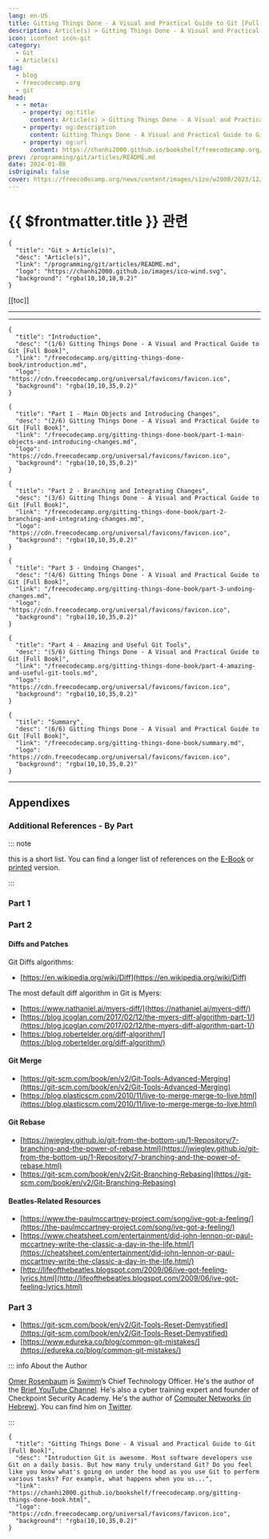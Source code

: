 ```yaml
---
lang: en-US
title: Gitting Things Done - A Visual and Practical Guide to Git [Full Book]
description: Article(s) > Gitting Things Done - A Visual and Practical Guide to Git [Full Book]
icon: iconfont icon-git
category: 
  - Git
  - Article(s)
tag: 
  - blog
  - freecodecamp.org
  - git
head:
  - - meta:
    - property: og:title
      content: Article(s) > Gitting Things Done - A Visual and Practical Guide to Git [Full Book]
    - property: og:description
      content: Gitting Things Done - A Visual and Practical Guide to Git [Full Book]
    - property: og:url
      content: https://chanhi2000.github.io/bookshelf/freecodecamp.org/gitting-things-done-book/
prev: /programming/git/articles/README.md
date: 2024-01-08
isOriginal: false
cover: https://freecodecamp.org/news/content/images/size/w2000/2023/12/Gitting-Things-Done-Cover-with-Photo.png
---
```


# {{ $frontmatter.title }} 관련

```component VPCard
{
  "title": "Git > Article(s)",
  "desc": "Article(s)",
  "link": "/programming/git/articles/README.md",
  "logo": "https://chanhi2000.github.io/images/ico-wind.svg",
  "background": "rgba(10,10,10,0.2)"
}
```

[[toc]]

---

<SiteInfo
  name="Gitting Things Done - A Visual and Practical Guide to Git [Full Book]"
  desc="Introduction Git is awesome. Most software developers use Git on a daily basis. But how many truly understand Git? Do you feel like you know what's going on under the hood as you use Git to perform various tasks? For example, what happens when you us..."
  url="https://freecodecamp.org/news/gitting-things-done-book/"
  logo="https://cdn.freecodecamp.org/universal/favicons/favicon.ico"
  preview="https://freecodecamp.org/news/content/images/size/w2000/2023/12/Gitting-Things-Done-Cover-with-Photo.png"/>

---

```component VPCard
{
  "title": "Introduction",
  "desc": "(1/6) Gitting Things Done - A Visual and Practical Guide to Git [Full Book]",
  "link": "/freecodecamp.org/gitting-things-done-book/introduction.md",
  "logo": "https://cdn.freecodecamp.org/universal/favicons/favicon.ico",
  "background": "rgba(10,10,35,0.2)"
}
```

```component VPCard
{
  "title": "Part 1 - Main Objects and Introducing Changes",
  "desc": "(2/6) Gitting Things Done - A Visual and Practical Guide to Git [Full Book]",
  "link": "/freecodecamp.org/gitting-things-done-book/part-1-main-objects-and-introducing-changes.md",
  "logo": "https://cdn.freecodecamp.org/universal/favicons/favicon.ico",
  "background": "rgba(10,10,35,0.2)"
}
```

```component VPCard
{
  "title": "Part 2 - Branching and Integrating Changes",
  "desc": "(3/6) Gitting Things Done - A Visual and Practical Guide to Git [Full Book]",
  "link": "/freecodecamp.org/gitting-things-done-book/part-2-branching-and-integrating-changes.md",
  "logo": "https://cdn.freecodecamp.org/universal/favicons/favicon.ico",
  "background": "rgba(10,10,35,0.2)"
}
```

```component VPCard
{
  "title": "Part 3 - Undoing Changes",
  "desc": "(4/6) Gitting Things Done - A Visual and Practical Guide to Git [Full Book]",
  "link": "/freecodecamp.org/gitting-things-done-book/part-3-undoing-changes.md",
  "logo": "https://cdn.freecodecamp.org/universal/favicons/favicon.ico",
  "background": "rgba(10,10,35,0.2)"
}
```

```component VPCard
{
  "title": "Part 4 - Amazing and Useful Git Tools",
  "desc": "(5/6) Gitting Things Done - A Visual and Practical Guide to Git [Full Book]",
  "link": "/freecodecamp.org/gitting-things-done-book/part-4-amazing-and-useful-git-tools.md",
  "logo": "https://cdn.freecodecamp.org/universal/favicons/favicon.ico",
  "background": "rgba(10,10,35,0.2)"
}
```

```component VPCard
{
  "title": "Summary",
  "desc": "(6/6) Gitting Things Done - A Visual and Practical Guide to Git [Full Book]",
  "link": "/freecodecamp.org/gitting-things-done-book/summary.md",
  "logo": "https://cdn.freecodecamp.org/universal/favicons/favicon.ico",
  "background": "rgba(10,10,35,0.2)"
}
```

---

## Appendixes

### Additional References - By Part

::: note

this is a short list. You can find a longer list of references on the [<FontIcon icon="fas fa-globe"/>E-Book](https://buymeacoffee.com/omerr/e/197232) or [<FontIcon icon="fa-brands fa-amazon"/>printed](https://amazon.com/dp/B0CQXTJ5V5) version.

:::

### Part 1

<SiteInfo
  name="Git Internals - YouTube"
  desc="Git Internals"
  url="https://youtube.com/playlist?list=PL9lx0DXCC4BNUby5H58y6s2TQVLadV8v7"
  logo="https://yt3.googleusercontent.com/ytc/AIdro_m81J-AHILjlqjRnz8FKSAzO-tNcxsh0A7R8sGL6Zn5Pw=s160-c-k-c0x00ffffff-no-rj"
  preview="https://i.ytimg.com/vi/fWMKue-WBok/hqdefault.jpg?sqp=-oaymwEXCOADEI4CSFryq4qpAwkIARUAAIhCGAE=&rs=AOn4CLAJFjvSSg0N5cgiDN4FcpqAUzhBOw&days_since_epoch=19972"/>

<VidStack src="youtube/MYP56QJpDr4" />

### Part 2

#### Diffs and Patches

Git Diffs algorithms:

- [https://en.wikipedia.org/wiki/Diff](https://en.wikipedia.org/wiki/Diff)

The most default diff algorithm in Git is Myers:

- [https://www.nathaniel.ai/myers-diff/](https://nathaniel.ai/myers-diff/)
- [https://blog.jcoglan.com/2017/02/12/the-myers-diff-algorithm-part-1/](https://blog.jcoglan.com/2017/02/12/the-myers-diff-algorithm-part-1/)
- [https://blog.robertelder.org/diff-algorithm/](https://blog.robertelder.org/diff-algorithm/)

#### Git Merge

- [https://git-scm.com/book/en/v2/Git-Tools-Advanced-Merging](https://git-scm.com/book/en/v2/Git-Tools-Advanced-Merging)
- [https://blog.plasticscm.com/2010/11/live-to-merge-merge-to-live.html](https://blog.plasticscm.com/2010/11/live-to-merge-merge-to-live.html)

#### Git Rebase

- [https://jwiegley.github.io/git-from-the-bottom-up/1-Repository/7-branching-and-the-power-of-rebase.html](https://jwiegley.github.io/git-from-the-bottom-up/1-Repository/7-branching-and-the-power-of-rebase.html)
- [https://git-scm.com/book/en/v2/Git-Branching-Rebasing](https://git-scm.com/book/en/v2/Git-Branching-Rebasing)

#### Beatles-Related Resources

- [https://www.the-paulmccartney-project.com/song/ive-got-a-feeling/](https://the-paulmccartney-project.com/song/ive-got-a-feeling/)
- [https://www.cheatsheet.com/entertainment/did-john-lennon-or-paul-mccartney-write-the-classic-a-day-in-the-life.html/](https://cheatsheet.com/entertainment/did-john-lennon-or-paul-mccartney-write-the-classic-a-day-in-the-life.html/)
- [http://lifeofthebeatles.blogspot.com/2009/06/ive-got-feeling-lyrics.html](http://lifeofthebeatles.blogspot.com/2009/06/ive-got-feeling-lyrics.html)

### Part 3

- [https://git-scm.com/book/en/v2/Git-Tools-Reset-Demystified](https://git-scm.com/book/en/v2/Git-Tools-Reset-Demystified)
- [https://www.edureka.co/blog/common-git-mistakes/](https://edureka.co/blog/common-git-mistakes/)

::: info About the Author

[Omer Rosenbaum](https://linkedin.com/in/omer-rosenbaum-034a08b9/) is [Swimm](https://swimm.io/)’s Chief Technology Officer. He's the author of the [Brief YouTube Channel](https://youtube.com/@BriefVid). He's also a cyber training expert and founder of Checkpoint Security Academy. He's the author of [Computer Networks (in Hebrew)](https://data.cyber.org.il/networks/networks.pdf). You can find him on [Twitter](https://twitter.com/Omer_Ros).

:::

<!-- TODO: add ARTICLE CARD -->
```component VPCard
{
  "title": "Gitting Things Done - A Visual and Practical Guide to Git [Full Book]",
  "desc": "Introduction Git is awesome. Most software developers use Git on a daily basis. But how many truly understand Git? Do you feel like you know what's going on under the hood as you use Git to perform various tasks? For example, what happens when you us...",
  "link": "https://chanhi2000.github.io/bookshelf/freecodecamp.org/gitting-things-done-book.html",
  "logo": "https://cdn.freecodecamp.org/universal/favicons/favicon.ico",
  "background": "rgba(10,10,35,0.2)"
}
```
